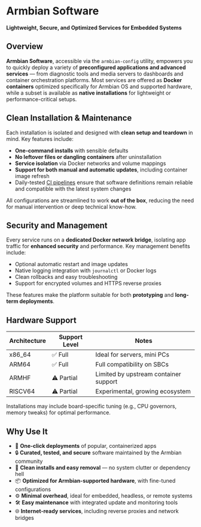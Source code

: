 # Armbian Software

**Lightweight, Secure, and Optimized Services for Embedded Systems**

## Overview

**Armbian Software**, accessible via the `armbian-config` utility, empowers you to quickly deploy a variety of **preconfigured applications and advanced services** — from diagnostic tools and media servers to dashboards and container orchestration platforms. Most services are offered as **Docker containers** optimized specifically for Armbian OS and supported hardware, while a subset is available as **native installations** for lightweight or performance-critical setups.

## Clean Installation & Maintenance

Each installation is isolated and designed with **clean setup and teardown** in mind. Key features include:

- **One-command installs** with sensible defaults  
- **No leftover files or dangling containers** after uninstallation  
- **Service isolation** via Docker networks and volume mappings  
- **Support for both manual and automatic updates**, including container image refresh  
- Daily-tested [CI pipelines](https://github.com/armbian/configng/actions/workflows/unit-tests.yml) ensure that software definitions remain reliable and compatible with the latest system changes  

All configurations are streamlined to work **out of the box**, reducing the need for manual intervention or deep technical know-how.

## Security and Management

Every service runs on a **dedicated Docker network bridge**, isolating app traffic for **enhanced security** and performance. Key management benefits include:

- Optional automatic restart and image updates  
- Native logging integration with `journalctl` or Docker logs  
- Clean rollbacks and easy troubleshooting  
- Support for encrypted volumes and HTTPS reverse proxies

These features make the platform suitable for both **prototyping** and **long-term deployments**.

## Hardware Support

| Architecture | Support Level | Notes |
|--------------|----------------|-------|
| x86_64       | ✅ Full         | Ideal for servers, mini PCs |
| ARM64        | ✅ Full         | Full compatibility on SBCs |
| ARMHF        | ⚠️ Partial      | Limited by upstream container support |
| RISCV64      | ⚠️ Partial      | Experimental, growing ecosystem |

Installations may include board-specific tuning (e.g., CPU governors, memory tweaks) for optimal performance.

## Why Use It

- 🚀 **One-click deployments** of popular, containerized apps  
- 🔒 **Curated, tested, and secure** software maintained by the Armbian community  
- 🔁 **Clean installs and easy removal** — no system clutter or dependency hell  
- 📦 **Optimized for Armbian-supported hardware**, with fine-tuned configurations  
- ⚙️ **Minimal overhead**, ideal for embedded, headless, or remote systems  
- 🛠️ **Easy maintenance** with integrated update and monitoring tools  
- 🌐 **Internet-ready services**, including reverse proxies and network bridges
